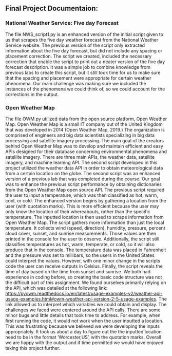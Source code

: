 ## Final Project Documentaion:
### National Weather Service: Five day Forecast

The file NWS_script1.py is an enhanced version of the initial script given to us that scrapes the  five day weather forecast from the National Weather Service website. The previous version of the script only extracted information about the five day forecast, but did not include any spacing or placement correction. The script we created, included the necessary correction that enable the script to print out a neater version of the five day forecast description. It was a simple job to combine knowledge from previous labs to create this script, but it still took time for us to make sure that the spacing and placement were appropriate for certain weather phenomena. Our main challenge was making sure we included the instances of the phenomena we could think of, so we could account for the corrections in the output.


### Open Weather Map

  The file OWM.py utilized data from the open source platform, Open Weather Map. Open Weather Map is a small IT company out of the United Kingdom that was developed in 2014 (Open Weather Map, 2019.) The organization is comprised of engineers and big data scientists specializing in big data processing and satellite imagery processing. The main goal of the creators behind Open Weather Map was to develop and maintain efficient and easy APIs designed for their database concerning environmental phenomena and satellite imagery. There are three main APIs, the weather data, satellite imagery, and machine learning API. The second script developed in this project utilized the weather data API in order to obtain meteorological data from a certain location on the globe.
  The second script was an enhanced version of a previous lab that was completed during  the course. Our goal was to enhance the previous script performance by obtaining dictionaries from the Open Weather Map open source API.  The previous script required the user to input a temperature, which was then classified as hot,  warm, cool, or cold. The enhanced version begins by gathering a location from the user (with quotation marks). This is more efficient because the user may only know the location of their whereabouts, rather than the specific temperature.  The inputted location is then used to scrape information from Open Weather Map. The script gathers more information than just the local temperature. It collects wind (speed, direction), humidity, pressure, percent cloud cover, sunset, and sunrise measurements. Those values are then printed in the console for the user to observe. Additionally, the script still classifies temperatures as hot, warm, temperate, or cold, so it will also produce that in the console. The temperature data was placed in Fahrenheit and the pressure was set to millibars, so the users in the United States could interpret the values. However, with one minor change in the scripts code the user can receive outputs in Celsius. Finally, the script reveals the time of day based on the time from sunset and sunrise. 
	We both had experience in coding before, so creating the basic code structure was not the difficult part of this assignment. We found ourselves primarily relying on the API, which was detailed at the following link: https://pyowm.readthedocs.io/en/latest/usage-examples-v2/weather-api-usage-examples.html#owm-weather-api-version-2-5-usage-examples. 
The link allowed us to interpret which variables we could obtain and display. The challenges we faced were centered around the API calls. There are some minor bugs and little details that took time to address. For example, when first running the code, it would not work when the user inputted a location. This was frustrating because we believed we were developing the inputs appropriately. It took us about a day to figure out the the inputted location need to be in the format ‘Worcester,US’, with the quotation marks. Overall we are happy with the output and if time permitted we would have enjoyed taking this project further.




